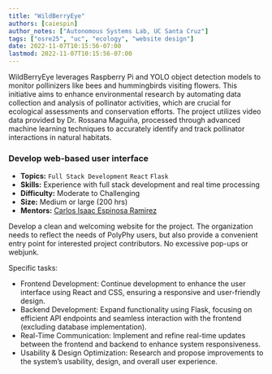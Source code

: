```yaml
---
title: "WildBerryEye"
authors: [caiespin]
author_notes: ["Autonomous Systems Lab, UC Santa Cruz"]
tags: ["osre25", "uc", "ecology", "website design"]
date: 2022-11-07T10:15:56-07:00
lastmod: 2022-11-07T10:15:56-07:00
---
```


WildBerryEye leverages Raspberry Pi and YOLO object detection models to monitor pollinizers like bees and hummingbirds visiting flowers. This initiative aims to enhance environmental research by automating data collection and analysis of pollinator activities, which are crucial for ecological assessments and conservation efforts. The project utilizes video data provided by Dr. Rossana Maguiña, processed through advanced machine learning techniques to accurately identify and track pollinator interactions in natural habitats.

### Develop web-based user interface

- **Topics:** `Full Stack Development` `React` `Flask`
- **Skills:** Experience with full stack development and real time processing
- **Difficulty:** Moderate to Challenging 
- **Size:** Medium or large (200 hrs)
- **Mentors:** [Carlos Isaac Espinosa Ramirez](mailto:caiespin@ucsc.edu)

Develop a clean and welcoming website for the project. The organization needs to reflect the needs of PolyPhy users, but also provide a convenient entry point for interested project contributors. No excessive pop-ups or webjunk.

Specific tasks:
- Frontend Development: Continue development to enhance the user interface using React and CSS, ensuring a responsive and user-friendly design.
- Backend Development: Expand functionality using Flask, focusing on efficient API endpoints and seamless interaction with the frontend (excluding database implementation).
- Real-Time Communication: Implement and refine real-time updates between the frontend and backend to enhance system responsiveness.
- Usability & Design Optimization: Research and propose improvements to the system’s usability, design, and overall user experience.
